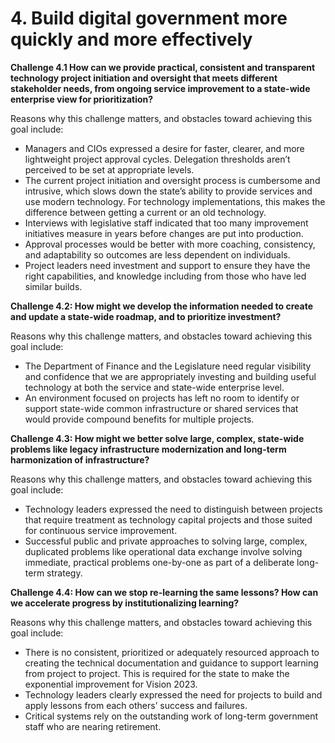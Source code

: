 # 4. Build digital government more quickly and more effectively
**Challenge 4.1 How can we provide practical, consistent and transparent technology project initiation and oversight that meets different stakeholder needs, from ongoing service improvement to a state-wide enterprise view for prioritization?** 

Reasons why this challenge matters, and obstacles toward achieving this goal include: 

 - Managers and CIOs expressed a desire for faster, clearer, and more lightweight project approval cycles. Delegation thresholds aren’t perceived to be set at appropriate levels. 
 - The current project initiation and oversight process is cumbersome and intrusive, which slows down the state’s ability to provide services and use modern technology. For technology implementations, this makes the difference between getting a current or an old technology.
 - Interviews with legislative staff indicated that too many improvement initiatives measure in years before changes are put into production.
 - Approval processes would be better with more coaching, consistency, and adaptability so outcomes are less dependent on individuals.
 - Project leaders need investment and support to ensure they have the right capabilities, and knowledge including from those who have led similar builds. 

**Challenge 4.2: How might we develop the information needed to create and update a state-wide roadmap, and to prioritize investment?** 

Reasons why this challenge matters, and obstacles toward achieving this goal include: 

 - The Department of Finance and the Legislature need regular visibility and confidence that we are appropriately investing and building useful technology at both the service and state-wide enterprise level.
 - An environment focused on projects has left no room to identify or support state-wide common infrastructure or shared services that would provide compound benefits for multiple projects.

**Challenge 4.3: How might we better solve large, complex, state-wide problems like legacy infrastructure modernization and long-term harmonization of infrastructure?**

Reasons why this challenge matters, and obstacles toward achieving this goal include:

- Technology leaders expressed the need to distinguish between projects that require treatment as technology capital projects and those suited for continuous service improvement.
- Successful public and private approaches to solving large, complex, duplicated problems like operational data exchange involve solving immediate, practical problems one-by-one as part of a deliberate long-term strategy. 

**Challenge 4.4: How can we stop re-learning the same lessons? How can we accelerate progress by institutionalizing learning?**

Reasons why this challenge matters, and obstacles toward achieving this goal include: 

- There is no consistent, prioritized or adequately resourced approach to creating the technical documentation and guidance to support learning from project to project. This is required for the state to make the exponential improvement for Vision 2023. 
- Technology leaders clearly expressed the need for projects to build and apply lessons from each others’ success and failures. 
- Critical systems rely on the outstanding work of long-term government staff who are nearing retirement.
